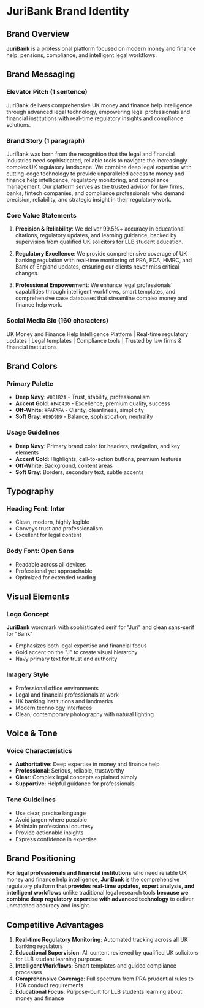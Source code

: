 # JuriBank Brand Identity

## Brand Overview

**JuriBank** is a professional platform focused on modern money and finance help, pensions, compliance, and intelligent legal workflows.

## Brand Messaging

### Elevator Pitch (1 sentence)
JuriBank delivers comprehensive UK money and finance help intelligence through advanced legal technology, empowering legal professionals and financial institutions with real-time regulatory insights and compliance solutions.

### Brand Story (1 paragraph)
JuriBank was born from the recognition that the legal and financial industries need sophisticated, reliable tools to navigate the increasingly complex UK regulatory landscape. We combine deep legal expertise with cutting-edge technology to provide unparalleled access to money and finance help intelligence, regulatory monitoring, and compliance management. Our platform serves as the trusted advisor for law firms, banks, fintech companies, and compliance professionals who demand precision, reliability, and strategic insight in their regulatory work.

### Core Value Statements

1. **Precision & Reliability**: We deliver 99.5%+ accuracy in educational citations, regulatory updates, and learning guidance, backed by supervision from qualified UK solicitors for LLB student education.

2. **Regulatory Excellence**: We provide comprehensive coverage of UK banking regulation with real-time monitoring of PRA, FCA, HMRC, and Bank of England updates, ensuring our clients never miss critical changes.

3. **Professional Empowerment**: We enhance legal professionals' capabilities through intelligent workflows, smart templates, and comprehensive case databases that streamline complex money and finance help work.

### Social Media Bio (160 characters)
UK Money and Finance Help Intelligence Platform | Real-time regulatory updates | Legal templates | Compliance tools | Trusted by law firms & financial institutions

## Brand Colors

### Primary Palette
- **Deep Navy**: `#0D1B2A` - Trust, stability, professionalism
- **Accent Gold**: `#F4C430` - Excellence, premium quality, success
- **Off-White**: `#FAFAFA` - Clarity, cleanliness, simplicity
- **Soft Gray**: `#D9D9D9` - Balance, sophistication, neutrality

### Usage Guidelines
- **Deep Navy**: Primary brand color for headers, navigation, and key elements
- **Accent Gold**: Highlights, call-to-action buttons, premium features
- **Off-White**: Background, content areas
- **Soft Gray**: Borders, secondary text, subtle accents

## Typography

### Heading Font: **Inter**
- Clean, modern, highly legible
- Conveys trust and professionalism
- Excellent for legal content

### Body Font: **Open Sans**
- Readable across all devices
- Professional yet approachable
- Optimized for extended reading

## Visual Elements

### Logo Concept
**JuriBank** wordmark with sophisticated serif for "Juri" and clean sans-serif for "Bank"
- Emphasizes both legal expertise and financial focus
- Gold accent on the "J" to create visual hierarchy
- Navy primary text for trust and authority

### Imagery Style
- Professional office environments
- Legal and financial professionals at work
- UK banking institutions and landmarks
- Modern technology interfaces
- Clean, contemporary photography with natural lighting

## Voice & Tone

### Voice Characteristics
- **Authoritative**: Deep expertise in money and finance help
- **Professional**: Serious, reliable, trustworthy
- **Clear**: Complex legal concepts explained simply
- **Supportive**: Helpful guidance for professionals

### Tone Guidelines
- Use clear, precise language
- Avoid jargon where possible
- Maintain professional courtesy
- Provide actionable insights
- Express confidence in expertise

## Brand Positioning

**For legal professionals and financial institutions** who need reliable UK money and finance help intelligence, **JuriBank** is the comprehensive regulatory platform **that provides real-time updates, expert analysis, and intelligent workflows** unlike traditional legal research tools **because we combine deep regulatory expertise with advanced technology** to deliver unmatched accuracy and insight.

## Competitive Advantages

1. **Real-time Regulatory Monitoring**: Automated tracking across all UK banking regulators
2. **Educational Supervision**: All content reviewed by qualified UK solicitors for LLB student learning purposes  
3. **Intelligent Workflows**: Smart templates and guided compliance processes
4. **Comprehensive Coverage**: Full spectrum from PRA prudential rules to FCA conduct requirements
5. **Educational Focus**: Purpose-built for LLB students learning about money and finance